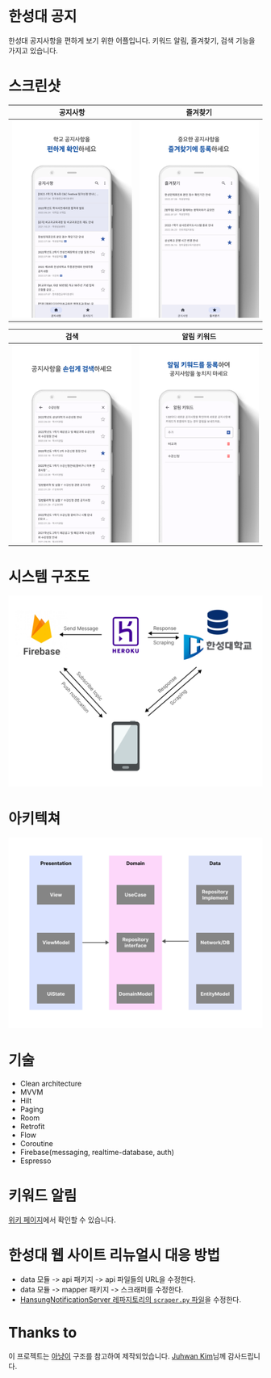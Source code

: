 # 한성대 공지

한성대 공지사항을 편하게 보기 위한 어플입니다. 키워드 알림, 즐겨찾기, 검색 기능을 가지고 있습니다.

# 스크린샷

|공지사항|즐겨찾기|
|------|---|
|![system structure](./images/screenshots/notice.jpg)|![system structure](./images/screenshots/favorite.jpg)|

|검색|알림 키워드|
|------|---|
|![system structure](./images/screenshots/search.jpg)|![system structure](./images/screenshots/keyword.jpg)|

# 시스템 구조도

![system structure](./images/system_structure.png)

# 아키텍쳐

![architecture](./images/architecture.png)

# 기술

- Clean architecture
- MVVM
- Hilt
- Paging
- Room
- Retrofit
- Flow
- Coroutine
- Firebase(messaging, realtime-database, auth)
- Espresso

# 키워드 알림

[위키 페이지](https://github.com/jja08111/HansungNotification/wiki/키워드-알림)에서 확인할 수 있습니다.


# 한성대 웹 사이트 리뉴얼시 대응 방법

- data 모듈 -> api 패키지 -> api 파일들의 URL을 수정한다.
- data 모듈 -> mapper 패키지 -> 스크래퍼를 수정한다.
- [HansungNotificationServer 레파지토리의 `scraper.py` 파일](https://github.com/jja08111/HansungNotificationServer/blob/main/src/scraper.py)을
  수정한다.

# Thanks to

이 프로젝트는 [아냥이](https://github.com/juhwankim-dev/pushNotificationApp) 구조를 참고하여 제작되었습니다.
[Juhwan Kim](https://github.com/juhwankim-dev)님께 감사드립니다.